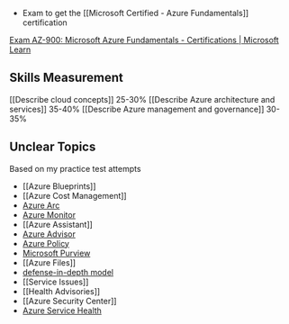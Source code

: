 - Exam to get the [[Microsoft Certified - Azure Fundamentals]] certification

[Exam AZ-900: Microsoft Azure Fundamentals - Certifications | Microsoft Learn](https://learn.microsoft.com/en-us/certifications/exams/az-900/)
## Skills Measurement

[[Describe cloud concepts]] 25-30%
[[Describe Azure architecture and services]] 35-40%
[[Describe Azure management and governance]] 30-35%

## Unclear Topics
Based on my practice test attempts

- [[Azure Blueprints]]
- [[Azure Cost Management]]
- [Azure Arc](Azure%20Arc.md)
- [Azure Monitor](Azure%20Monitor)
- [[Azure Assistant]]
- [Azure Advisor](Azure%20Advisor)
- [Azure Policy](Azure%20Policy)
- [Microsoft Purview](Microsoft%20Purview)
- [[Azure Files]]
- [defense-in-depth model](defense-in-depth%20model)
- [[Service Issues]]
- [[Health Advisories]]
- [[Azure Security Center]]
- [Azure Service Health](Azure%20Service%20Health)